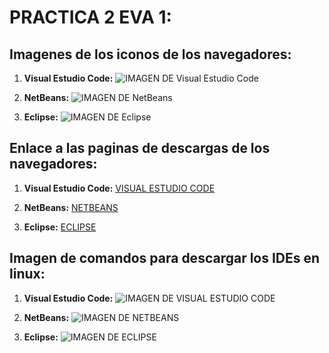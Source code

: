 PRACTICA 2 EVA 1:  
================================================

Imagenes de los iconos de los navegadores:
------------------------------------------
1. **Visual Estudio Code:** ![IMAGEN DE Visual Estudio Code]()

2. **NetBeans:**  ![IMAGEN DE NetBeans]()

3. **Eclipse:**  ![IMAGEN DE Eclipse]()


Enlace a las paginas de descargas de los navegadores:
-----------------------------------------------------
1. **Visual Estudio Code:** [VISUAL ESTUDIO CODE](https://code.visualstudio.com/download)

2. **NetBeans:**  [NETBEANS](https://netbeans.apache.org/download/index.html)

3. **Eclipse:**  [ECLIPSE](https://www.eclipse.org/downloads/)

Imagen de comandos para descargar los IDEs en linux:
----------------------------------------------------
1. **Visual Estudio Code:** ![IMAGEN DE VISUAL ESTUDIO CODE](/home/josema/Escritorio/Programacion-Cliente/Practicas/descargaVisual.png)

2. **NetBeans:**  ![IMAGEN DE NETBEANS](/home/josema/Escritorio/Programacion-Cliente/Practicas/descargaNetbeans.png)

3. **Eclipse:**  ![IMAGEN DE ECLIPSE](/home/josema/Escritorio/Programacion-Cliente/Practicas/descargaEclipse.png)